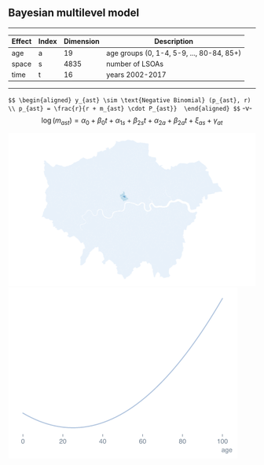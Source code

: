 ## Bayesian multilevel model
<!-- .element style="text-transform: capitalize"-->
---
Effect | Index | Dimension | Description
------ | ------|---------- | -----------
age    | a     | 19        | age groups (0, 1-4, 5-9, ..., 80-84, 85+)
space  | s     | 4835      | number of LSOAs
time   | t     | 16        | years 2002-2017
---
`$$
\begin{aligned}
y_{ast} \sim \text{Negative Binomial} (p_{ast}, r) \\
p_{ast} = \frac{r}{r + m_{ast} \cdot P_{ast}} 
\end{aligned}
$$`
-v-
$$
\log (m_{ast}) = \alpha_0 + \beta_0 t +
            \alpha_{1s} + \beta_{2s} t +
            \alpha_{2a} + \beta_{2a} t +
            \xi_{as} + \gamma_{at}
$$

<div class="r-stack">
    <img class="fragment fade-in-then-out" src="slides/_spatial_models/assets/MSOA_CAR.png">
    <img class="fragment fade-in-then-out" src="slides/_spatial_models/assets/age_shape.png">
</div>